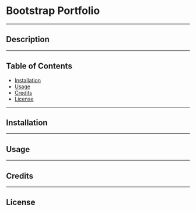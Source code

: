 # Bootstrap Portfolio

---

## Description

---

## Table of Contents

* [Installation](#Installation)
* [Usage](#Usage)
* [Credits](#Credits)
* [License](#License)

---

## Installation

---

## Usage

---

## Credits

---

## License
